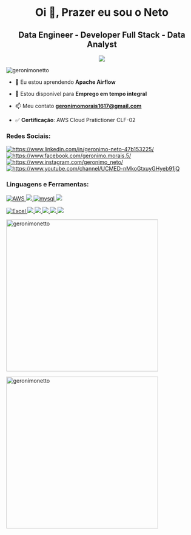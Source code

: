 

<h1 align="center">Oi 👋, Prazer eu sou o Neto</h1>
<h2 align="center">Data Engineer - Developer Full Stack - Data Analyst</h2>
<p align ="center"> <img src="https://user-images.githubusercontent.com/52280124/140497722-2495afbd-f2a9-4462-955f-f711bc90254a.gif"/> </p>
<p align="left"> <img src="https://komarev.com/ghpvc/?username=geronimonetto&label=Profile%20views&color=0e75b6&style=flat" alt="geronimonetto" /> </p>

- 🌱 Eu estou aprendendo **Apache Airflow**

- 🤝 Estou disponível para **Emprego em tempo integral**

- 📫 Meu contato **geronimomorais1617@gmail.com**

- ✅ **Certificação**: AWS Cloud Pratictioner CLF-02 

<h3 align="left">Redes Sociais:</h3>
<p align="left">
<a href="https://www.linkedin.com/in/geronimoneto/"><img align="center" src="https://img.shields.io/badge/LinkedIn-0077B5?style=for-the-badge&logo=linkedin&logoColor=white" alt="https://www.linkedin.com/in/geronimo-neto-47b153225/"/></a>  <a href="https://www.facebook.com/geronimo.morais.5/" ><img align="center" src="https://img.shields.io/badge/Facebook-1877F2?style=for-the-badge&logo=facebook&logoColor=white" alt="https://www.facebook.com/geronimo.morais.5/"/></a>  <a href="https://www.instagram.com/geronimo_neto/"><img align="center" src="https://img.shields.io/badge/Instagram-E4405F?style=for-the-badge&logo=instagram&logoColor=white" alt="https://www.instagram.com/geronimo_neto/" /></a>  <a href="https://www.youtube.com/channel/UCMED-nMkoGtxuyGHyeb91jQ" ><img align="center" src="https://img.shields.io/badge/YouTube-FF0000?style=for-the-badge&logo=youtube&logoColor=white" alt="https://www.youtube.com/channel/UCMED-nMkoGtxuyGHyeb91jQ"/></a>
  
<h3 align="left">Linguagens e Ferramentas:</h3>
<a href="https://aws.amazon.com/pt/" target="_blank" rel="noreferrer"><img src="https://img.shields.io/badge/AWS-%23FF9900.svg?style=for-the-badge&logo=amazon-aws&logoColor=white" alt="AWS"/> </a>
<a href="https://www.python.org" target="_blank" rel="noreferrer"> <img src="https://img.shields.io/badge/python-3670A0?style=for-the-badge&logo=python&logoColor=ffdd54"/> </a>
<a href="https://www.mysql.com/" target="_blank" rel="noreferrer"><img src="https://img.shields.io/badge/MySQL-00000F?style=for-the-badge&logo=mysql&logoColor=white" alt="mysql"/> </a>  
<a href="https://spark.apache.org/" target="_blank" rel="noreferrer"> <img src="https://img.shields.io/badge/Apache%20Spark-FDEE21?style=flat-square&logo=apachespark&logoColor=black"/> </a>   
</p><a href="https://www.microsoft.com/pt-br/" target="_blank" rel="noreferrer"><img src="https://img.shields.io/badge/Microsoft_Excel-217346?style=for-the-badge&logo=microsoft-excel&logoColor=white" alt="Excel"/> </a>
<a href="https://git-scm.com/" target="_blank" rel="noreferrer"><img src="https://img.shields.io/badge/git-%23F05033.svg?style=for-the-badge&logo=git&logoColor=white"/> </a> 
<a href="https://www.docker.com/" target="_blank" rel="noreferrer"><img src="https://img.shields.io/badge/docker-%230db7ed.svg?style=for-the-badge&logo=docker&logoColor=white"/> </a>
<a href="https://kubernetes.io/pt-br/" target="_blank" rel="noreferrer"><img src="https://img.shields.io/badge/kubernetes-%23326ce5.svg?style=for-the-badge&logo=kubernetes&logoColor=white"/> </a>
<a href="https://www.linux.org/" target="_blank" rel="noreferrer"><img src="https://img.shields.io/badge/Linux-FCC624?style=for-the-badge&logo=linux&logoColor=black"/> </a>
<a href="https://https://airflow.apache.org/" target="_blank" rel="noreferrer"><img src="https://img.shields.io/badge/Apache%20Airflow-017CEE?style=for-the-badge&logo=Apache%20Airflow&logoColor=white"/> </a>


<p><img align="center" width ="400" src="https://github-readme-stats.vercel.app/api?username=geronimonetto&show_icons=true&locale=en" alt="geronimonetto" /></p>
<p><img align="center" width ="400" src="https://github-readme-streak-stats.herokuapp.com/?user=geronimonetto&" alt="geronimonetto" /></p>
